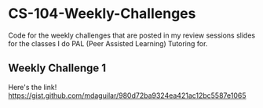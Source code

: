 # CS-104-Weekly-Challenges
Code for the weekly challenges that are posted in my review sessions slides for the classes I do PAL (Peer Assisted Learning) Tutoring for.

## Weekly Challenge 1
Here's the link! https://gist.github.com/mdaguilar/980d72ba9324ea421ac12bc5587e1065
